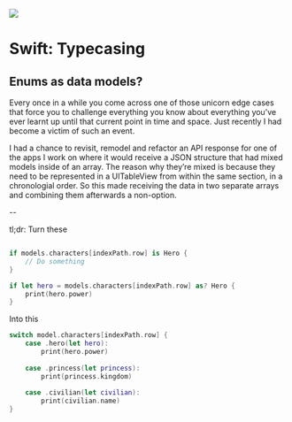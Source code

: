![](https://cdn-images-1.medium.com/max/1600/1*XUa79Ukg_idcjzDkQNJ6wA.png)

# Swift: Typecasing
## Enums as data models?

Every once in a while you come across one of those unicorn edge cases that force you to challenge everything you know about everything you’ve ever learnt up until that current point in time and space. Just recently I had become a victim of such an event.

I had a chance to revisit, remodel and refactor an API response for one of the apps I work on where it would receive a JSON structure that had mixed models inside of an array. The reason why they’re mixed is because they need to be represented in a UITableView from within the same section, in a chronologial order. So this made receiving the data in two separate arrays and combining them afterwards a non-option.

--

tl;dr:
Turn these

```swift

if models.characters[indexPath.row] is Hero {
	// Do something
}

if let hero = models.characters[indexPath.row] as? Hero {
	print(hero.power)
}
```

Into this

```swift
switch model.characters[indexPath.row] {
    case .hero(let hero):
        print(hero.power)
    
    case .princess(let princess):
        print(princess.kingdom)
    
    case .civilian(let civilian):
        print(civilian.name)
}
```